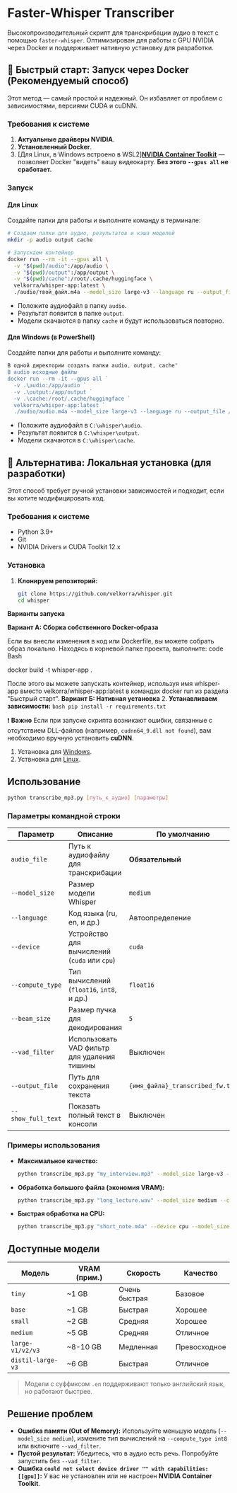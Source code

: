 # Faster-Whisper Transcriber

Высокопроизводительный скрипт для транскрибации аудио в текст с помощью `faster-whisper`. Оптимизирован для работы с GPU NVIDIA через Docker и поддерживает нативную установку для разработки.

## 🚀 Быстрый старт: Запуск через Docker (Рекомендуемый способ)

Этот метод — самый простой и надежный. Он избавляет от проблем с зависимостями, версиями CUDA и cuDNN.

### Требования к системе

1.  **Актуальные драйверы NVIDIA**.
2.  **Установленный Docker**.
3.  [Для Linux, в Windows встроено в WSL2]**[NVIDIA Container Toolkit](https://docs.nvidia.com/datacenter/cloud-native/container-toolkit/latest/install-guide.html)** — позволяет Docker "видеть" вашу видеокарту. **Без этого `--gpus all` не сработает.**

### Запуск

#### Для Linux

Создайте папки для работы и выполните команду в терминале:

```bash
# Создаем папки для аудио, результатов и кэша моделей
mkdir -p audio output cache

# Запускаем контейнер
docker run --rm -it --gpus all \
  -v "$(pwd)/audio":/app/audio \
  -v "$(pwd)/output":/app/output \
  -v "$(pwd)/cache":/root/.cache/huggingface \
  velkorra/whisper-app:latest \
  ./audio/твой_файл.m4a --model_size large-v3 --language ru --output_file /app/output/результат.txt
  ```
*   Положите аудиофайл в папку `audio`.
*   Результат появится в папке `output`.
*   Модели скачаются в папку `cache` и будут использоваться повторно.

#### Для Windows (в PowerShell)

Создайте папки для работы и выполните команду:

```powershell
В одной директории создать папки audio, output, cache"
В audio исходные файлы
docker run --rm -it --gpus all `
  -v .\audio:/app/audio `
  -v .\output:/app/output `
  -v .\cache:/root/.cache/huggingface `
  velkorra/whisper-app:latest `
  ./audio/audio.m4a --model_size large-v3 --language ru --output_file /app/output/audio_transcibed.txt
```
*   Положите аудиофайл в `C:\whisper\audio`.
*   Результат появится в `C:\whisper\output`.
*   Модели скачаются в `C:\whisper\cache`.

## 🔧 Альтернатива: Локальная установка (для разработки)

Этот способ требует ручной установки зависимостей и подходит, если вы хотите модифицировать код.

### Требования к системе
*   Python 3.9+
*   Git
*   NVIDIA Drivers и CUDA Toolkit 12.x

### Установка
1.  **Клонируем репозиторий:**
    ```bash
    git clone https://github.com/velkorra/whisper.git
    cd whisper
    ```

**Варианты запуска**

**Вариант А: Сборка собственного Docker-образа**

Если вы внесли изменения в код или Dockerfile, вы можете собрать образ локально.
Находясь в корневой папке проекта, выполните:
code Bash

    
docker build -t whisper-app .

После этого вы можете запускать контейнер, используя имя whisper-app вместо velkorra/whisper-app:latest в командах docker run из раздела "Быстрый старт".
**Вариант Б: Нативная установка**
2.  **Устанавливаем зависимости:**
    ```bash
    pip install -r requirements.txt
    ```

❗ **Важно**
Если при запуске скрипта возникают ошибки, связанные с отсутствием DLL-файлов (например, `cudnn64_9.dll not found`), вам необходимо вручную установить **cuDNN**.
1.  Установка для [Windows](https://docs.nvidia.com/deeplearning/cudnn/installation/latest/windows.html).
2.  Уствновка для [Linux](https://docs.nvidia.com/deeplearning/cudnn/installation/latest/linux.html).

## Использование
```bash
python transcribe_mp3.py [путь_к_аудио] [параметры]
```

### Параметры командной строки

| Параметр           | Описание                                    | По умолчанию                   |
| ------------------ | ------------------------------------------- | ------------------------------ |
| `audio_file`       | Путь к аудиофайлу для транскрибации         | **Обязательный**               |
| `--model_size`     | Размер модели Whisper                       | `medium`                       |
| `--language`       | Код языка (ru, en, и др.)                   | Автоопределение                |
| `--device`         | Устройство для вычислений (`cuda` или `cpu`)  | `cuda`                         |
| `--compute_type`   | Тип вычислений (`float16`, `int8`, и др.)     | `float16`                      |
| `--beam_size`      | Размер пучка для декодирования              | `5`                            |
| `--vad_filter`     | Использовать VAD фильтр для удаления тишины | Выключен                       |
| `--output_file`    | Путь для сохранения текста                  | `{имя_файла}_transcribed_fw.txt` |
| `--show_full_text` | Показать полный текст в консоли             | Выключен                       |

### Примеры использования

*   **Максимальное качество:**
    ```bash
    python transcribe_mp3.py "my_interview.mp3" --model_size large-v3 --language ru
    ```

*   **Обработка большого файла (экономия VRAM):**
    ```bash
    python transcribe_mp3.py "long_lecture.wav" --model_size medium --compute_type int8 --vad_filter
    ```

*   **Быстрая обработка на CPU:**
    ```bash
    python transcribe_mp3.py "short_note.m4a" --device cpu --model_size base --compute_type int8
    ```

## Доступные модели

| Модель           | VRAM (прим.) | Скорость      | Качество      |
| ---------------- | ------------ | ------------- | ------------- |
| `tiny`           | ~1 GB        | Очень быстрая | Базовое       |
| `base`           | ~1 GB        | Быстрая       | Хорошее       |
| `small`          | ~2 GB        | Средняя       | Хорошее       |
| `medium`         | ~5 GB        | Средняя       | Отличное      |
| `large-v1/v2/v3` | ~8-10 GB     | Медленная     | Превосходное  |
| `distil-large-v3`| ~6 GB        | Быстрая       | Отличное      |

> Модели с суффиксом `.en` поддерживают только английский язык, но работают быстрее.

## Решение проблем

*   **Ошибка памяти (Out of Memory):** Используйте меньшую модель (`--model_size medium`), измените тип вычислений на `--compute_type int8` или включите `--vad_filter`.
*   **Пустой результат:** Убедитесь, что в аудио есть речь. Попробуйте запустить без `--vad_filter`.
*   **Ошибка `could not select device driver "" with capabilities: [[gpu]]`:** У вас не установлен или не настроен **NVIDIA Container Toolkit**.
